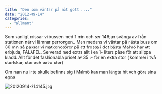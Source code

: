 ```yaml
---
title: "Den som väntar på nåt gott ...."
date: "2012-09-14"
categories: 
  - "allmant"
---
```


Som vanligt missar vi bussen med 1 min och ser 146;an svänga av från stationen när vi lämnar perrongen.. Men medans vi väntar på nästa buss om 30 min så passar vi matkonosörer på att frossa i det bästa Malmö har att erbjuda, FALAFEL. Serverad med extra allt i en 1- liters påse för att slippa kladd. Allt för det fashionabla priset av 35 :- för en extra stor ( kommer i två storlekar, stor och extra stor)

Om man nu inte skulle befinna sig i Malmö kan man längta hit och göra sina [egna](http://import.local/2012/06/12/falafel-no-1/)  
  
![20120914-214145.jpg](/static/img/20120914-214145.jpg)

